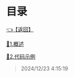 # 目录  


[👈【返回】](/__Catalog__/dotnet/互操作/__Catalog__互操作)  


[📜1.概述](/dotnet/互操作/Native嵌入-dotnet8/1.概述)  

[📜2.代码示例](/dotnet/互操作/Native嵌入-dotnet8/2.代码示例)  







> 2024/12/23 4:15:19
